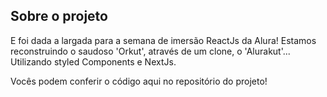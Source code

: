 ## Sobre o projeto

E foi dada a largada para a semana de imersão ReactJs da Alura! Estamos reconstruindo o saudoso 'Orkut', através de um clone, o 'Alurakut'... Utilizando styled Components e NextJs.

Vocês podem conferir o código aqui no repositório do projeto!
